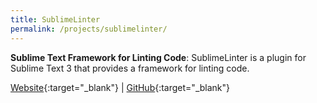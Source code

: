 ```yaml
---
title: SublimeLinter
permalink: /projects/sublimelinter/
---
```


**Sublime Text Framework for Linting Code**: SublimeLinter is a plugin for
Sublime Text 3 that provides a framework for linting code.

[<i class="fa fa-globe"></i> Website](http://www.sublimelinter.com){:target="_blank"} |
[<i class="fa fa-github"></i> GitHub](https://github.com/SublimeLinter/SublimeLinter){:target="_blank"}
